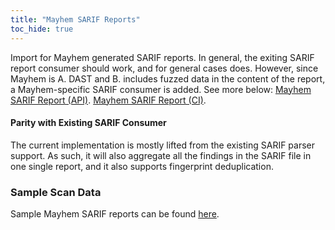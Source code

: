 ```yaml
---
title: "Mayhem SARIF Reports"
toc_hide: true
---
```

Import for Mayhem generated SARIF reports. In general, the exiting
SARIF report consumer should work, and for general cases does. However,
since Mayhem is A. DAST and B. includes fuzzed data in the content of
the report, a Mayhem-specific SARIF consumer is added.
See more below: 
[Mayhem SARIF Report (API)](https://docs.mayhem.security/api-testing/tutorials/identifying-api-issues/bug-reporting/#sarif-reports).
[Mayhem SARIF Report (CI)](https://docs.mayhem.security/integrations/ci-integrations/github/#analyzing-sarif-reports).


#### Parity with Existing SARIF Consumer

The current implementation is mostly lifted from the existing SARIF parser support. As such, it will also aggregate all the findings in the SARIF file in one single report, and it also supports fingerprint deduplication.

### Sample Scan Data
Sample Mayhem SARIF reports can be found [here](https://github.com/DefectDojo/django-DefectDojo/tree/master/unittests/scans/mayhem).